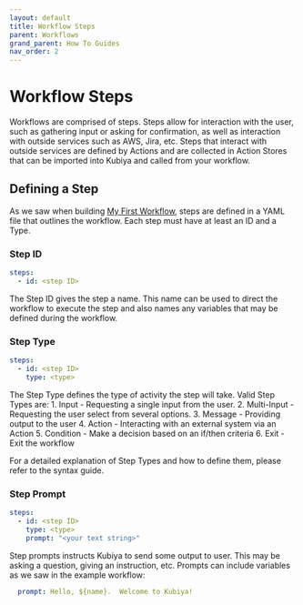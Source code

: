 ```yaml
---
layout: default
title: Workflow Steps
parent: Workflows
grand_parent: How To Guides
nav_order: 2
---
```

# Workflow Steps

Workflows are comprised of steps.  Steps allow for interaction with the user, such as gathering input or asking for confirmation, as well as interaction with outside services such as AWS, Jira, etc.  Steps that interact with outside services are defined by Actions and are collected in Action Stores that can be imported into Kubiya and called from your workflow.

## Defining a Step

As we saw when building [My First Workflow](ht_first_workflow.html), steps are defined in a YAML file that outlines the workflow.  Each step must have at least an ID and a Type.

### Step ID

```yaml
steps:
  - id: <step ID>
```

The Step ID gives the step a name.  This name can be used to direct the workflow to execute the step and also names any variables that may be defined during the workflow.

### Step Type

```yaml
steps:
  - id: <step ID>
    type: <type>
```

The Step Type defines the type of activity the step will take.  Valid Step Types are:
    1. Input - Requesting a single input from the user.
    2. Multi-Input - Requesting the user select from several options.
    3. Message - Providing output to the user
    4. Action - Interacting with an external system via an Action
    5. Condition - Make a decision based on an if/then criteria
    6. Exit - Exit the workflow

For a detailed explanation of Step Types and how to define them, please refer to the syntax guide.

### Step Prompt

```yaml
steps:
  - id: <step ID>
    type: <type>
    prompt: "<your text string>"
```

Step prompts instructs Kubiya to send some output to user.  This may be asking a question, giving an instruction, etc.  Prompts can include variables as we saw in the example workflow:

```yaml
  prompt: Hello, ${name}.  Welcome to Kubiya!
```




